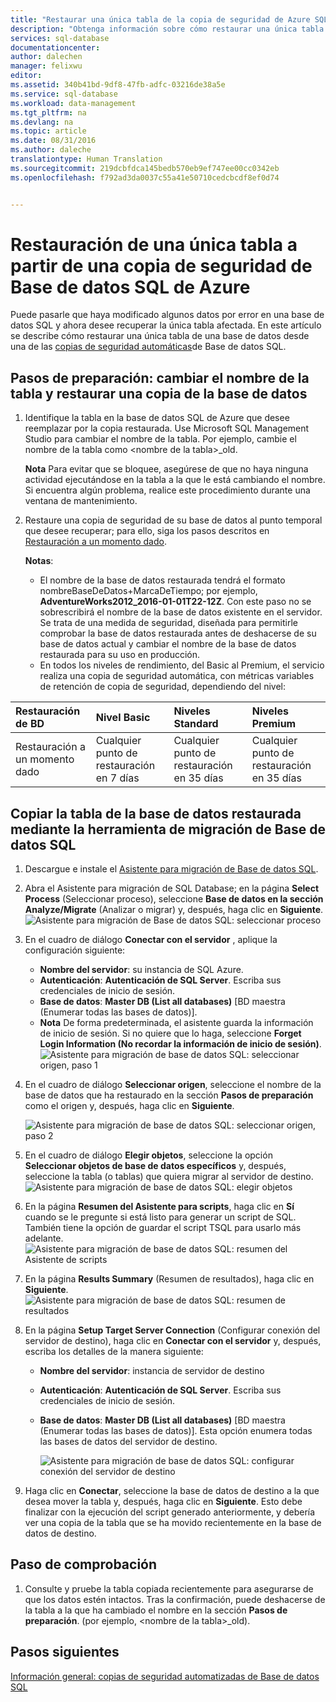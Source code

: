 ```yaml
---
title: "Restaurar una única tabla de la copia de seguridad de Azure SQL Database | Microsoft Docs"
description: "Obtenga información sobre cómo restaurar una única tabla de la copia de seguridad de Base de datos SQL de Azure."
services: sql-database
documentationcenter: 
author: dalechen
manager: felixwu
editor: 
ms.assetid: 340b41bd-9df8-47fb-adfc-03216de38a5e
ms.service: sql-database
ms.workload: data-management
ms.tgt_pltfrm: na
ms.devlang: na
ms.topic: article
ms.date: 08/31/2016
ms.author: daleche
translationtype: Human Translation
ms.sourcegitcommit: 219dcbfdca145bedb570eb9ef747ee00cc0342eb
ms.openlocfilehash: f792ad3da0037c55a41e50710cedcbcdf8ef0d74


---
```

# <a name="how-to-restore-a-single-table-from-an-azure-sql-database-backup"></a>Restauración de una única tabla a partir de una copia de seguridad de Base de datos SQL de Azure
Puede pasarle que haya modificado algunos datos por error en una base de datos SQL y ahora desee recuperar la única tabla afectada. En este artículo se describe cómo restaurar una única tabla de una base de datos desde una de las [copias de seguridad automáticas](sql-database-automated-backups.md)de Base de datos SQL.

## <a name="preparation-steps-rename-the-table-and-restore-a-copy-of-the-database"></a>Pasos de preparación: cambiar el nombre de la tabla y restaurar una copia de la base de datos
1. Identifique la tabla en la base de datos SQL de Azure que desee reemplazar por la copia restaurada. Use Microsoft SQL Management Studio para cambiar el nombre de la tabla. Por ejemplo, cambie el nombre de la tabla como &lt;nombre de la tabla&gt;_old.
   
    **Nota** Para evitar que se bloquee, asegúrese de que no haya ninguna actividad ejecutándose en la tabla a la que le está cambiando el nombre. Si encuentra algún problema, realice este procedimiento durante una ventana de mantenimiento.
2. Restaure una copia de seguridad de su base de datos al punto temporal que desee recuperar; para ello, siga los pasos descritos en [Restauración a un momento dado](sql-database-recovery-using-backups.md#point-in-time-restore).
   
    **Notas**:
   
   * El nombre de la base de datos restaurada tendrá el formato nombreBaseDeDatos+MarcaDeTiempo; por ejemplo, **AdventureWorks2012_2016-01-01T22-12Z**. Con este paso no se sobrescribirá el nombre de la base de datos existente en el servidor. Se trata de una medida de seguridad, diseñada para permitirle comprobar la base de datos restaurada antes de deshacerse de su base de datos actual y cambiar el nombre de la base de datos restaurada para su uso en producción.
   * En todos los niveles de rendimiento, del Basic al Premium, el servicio realiza una copia de seguridad automática, con métricas variables de retención de copia de seguridad, dependiendo del nivel:

| Restauración de BD | Nivel Basic | Niveles Standard | Niveles Premium |
|:--- |:--- |:--- |:--- |
| Restauración a un momento dado |Cualquier punto de restauración en 7 días |Cualquier punto de restauración en 35 días |Cualquier punto de restauración en 35 días |

## <a name="copying-the-table-from-the-restored-database-by-using-the-sql-database-migration-tool"></a>Copiar la tabla de la base de datos restaurada mediante la herramienta de migración de Base de datos SQL
1. Descargue e instale el [Asistente para migración de Base de datos SQL](https://sqlazuremw.codeplex.com).
2. Abra el Asistente para migración de SQL Database; en la página **Select Process** (Seleccionar proceso), seleccione **Base de datos en la sección Analyze/Migrate** (Analizar o migrar) y, después, haga clic en **Siguiente**.
   ![Asistente para migración de Base de datos SQL: seleccionar proceso](./media/sql-database-cloud-migrate-restore-single-table-azure-backup/1.png)
3. En el cuadro de diálogo **Conectar con el servidor** , aplique la configuración siguiente:
   * **Nombre del servidor**: su instancia de SQL Azure.
   * **Autenticación**: **Autenticación de SQL Server**. Escriba sus credenciales de inicio de sesión.
   * **Base de datos**: **Master DB (List all databases)** [BD maestra (Enumerar todas las bases de datos)].
   * **Nota** De forma predeterminada, el asistente guarda la información de inicio de sesión. Si no quiere que lo haga, seleccione **Forget Login Information (No recordar la información de inicio de sesión)**.
     ![Asistente para migración de base de datos SQL: seleccionar origen, paso 1](./media/sql-database-cloud-migrate-restore-single-table-azure-backup/2.png)
4. En el cuadro de diálogo **Seleccionar origen**, seleccione el nombre de la base de datos que ha restaurado en la sección **Pasos de preparación** como el origen y, después, haga clic en **Siguiente**.
   
    ![Asistente para migración de base de datos SQL: seleccionar origen, paso 2](./media/sql-database-cloud-migrate-restore-single-table-azure-backup/3.png)
5. En el cuadro de diálogo **Elegir objetos**, seleccione la opción **Seleccionar objetos de base de datos específicos** y, después, seleccione la tabla (o tablas) que quiera migrar al servidor de destino.
   ![Asistente para migración de base de datos SQL: elegir objetos](./media/sql-database-cloud-migrate-restore-single-table-azure-backup/4.png)
6. En la página **Resumen del Asistente para scripts**, haga clic en **Sí** cuando se le pregunte si está listo para generar un script de SQL. También tiene la opción de guardar el script TSQL para usarlo más adelante.
   ![Asistente para migración de base de datos SQL: resumen del Asistente de scripts](./media/sql-database-cloud-migrate-restore-single-table-azure-backup/5.png)
7. En la página **Results Summary** (Resumen de resultados), haga clic en **Siguiente**.
   ![Asistente para migración de base de datos SQL: resumen de resultados](./media/sql-database-cloud-migrate-restore-single-table-azure-backup/6.png)
8. En la página **Setup Target Server Connection** (Configurar conexión del servidor de destino), haga clic en **Conectar con el servidor** y, después, escriba los detalles de la manera siguiente:
   
   * **Nombre del servidor**: instancia de servidor de destino
   * **Autenticación**: **Autenticación de SQL Server**. Escriba sus credenciales de inicio de sesión.
   * **Base de datos**: **Master DB (List all databases)** [BD maestra (Enumerar todas las bases de datos)]. Esta opción enumera todas las bases de datos del servidor de destino.
     
     ![Asistente para migración de base de datos SQL: configurar conexión del servidor de destino](./media/sql-database-cloud-migrate-restore-single-table-azure-backup/7.png)
9. Haga clic en **Conectar**, seleccione la base de datos de destino a la que desea mover la tabla y, después, haga clic en **Siguiente**. Esto debe finalizar con la ejecución del script generado anteriormente, y debería ver una copia de la tabla que se ha movido recientemente en la base de datos de destino.

## <a name="verification-step"></a>Paso de comprobación
1. Consulte y pruebe la tabla copiada recientemente para asegurarse de que los datos estén intactos. Tras la confirmación, puede deshacerse de la tabla a la que ha cambiado el nombre en la sección **Pasos de preparación**. (por ejemplo, &lt;nombre de la tabla&gt;_old).

## <a name="next-steps"></a>Pasos siguientes
[Información general: copias de seguridad automatizadas de Base de datos SQL](sql-database-automated-backups.md)




<!--HONumber=Nov16_HO3-->



